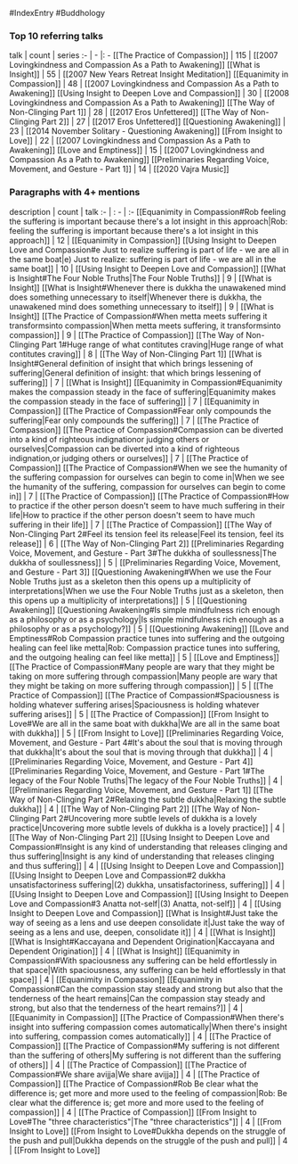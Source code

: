 #IndexEntry #Buddhology

### Top 10 referring talks
talk | count | series
:- | - |: -
[[The Practice of Compassion]] | 115 | [[2007 Lovingkindness and Compassion As a Path to Awakening]]
[[What is Insight]] | 55 | [[2007 New Years Retreat Insight Meditation]]
[[Equanimity in Compassion]] | 48 | [[2007 Lovingkindness and Compassion As a Path to Awakening]]
[[Using Insight to Deepen Love and Compassion]] | 30 | [[2008 Lovingkindness and Compassion As a Path to Awakening]]
[[The Way of Non-Clinging Part 1]] | 28 | [[2017 Eros Unfettered]]
[[The Way of Non-Clinging Part 2]] | 27 | [[2017 Eros Unfettered]]
[[Questioning Awakening]] | 23 | [[2014 November Solitary - Questioning Awakening]]
[[From Insight to Love]] | 22 | [[2007 Lovingkindness and Compassion As a Path to Awakening]]
[[Love and Emptiness]] | 15 | [[2007 Lovingkindness and Compassion As a Path to Awakening]]
[[Preliminaries Regarding Voice, Movement, and Gesture - Part 1]] | 14 | [[2020 Vajra Music]]

### Paragraphs with 4+ mentions
description | count | talk
:- | : - | :-
[[Equanimity in Compassion#Rob feeling the suffering is important because there's a lot insight in this approach\|Rob: feeling the suffering is important because there's a lot insight in this approach]] | 12 | [[Equanimity in Compassion]]
[[Using Insight to Deepen Love and Compassion#e Just to realize suffering is part of life - we are all in the same boat\|e) Just to realize: suffering is part of life - we are all in the same boat]] | 10 | [[Using Insight to Deepen Love and Compassion]]
[[What is Insight#The Four Noble Truths\|The Four Noble Truths]] | 9 | [[What is Insight]]
[[What is Insight#Whenever there is dukkha the unawakened mind does something unnecessary to itself\|Whenever there is dukkha, the unawakened mind does something unnecessary to itself]] | 9 | [[What is Insight]]
[[The Practice of Compassion#When metta meets suffering it transformsinto compassion\|When metta meets suffering, it transformsinto compassion]] | 9 | [[The Practice of Compassion]]
[[The Way of Non-Clinging Part 1#Huge range of what contitutes craving\|Huge range of what contitutes craving]] | 8 | [[The Way of Non-Clinging Part 1]]
[[What is Insight#General definition of insight that which brings lessening of suffering\|General definition of insight: that which brings lessening of suffering]] | 7 | [[What is Insight]]
[[Equanimity in Compassion#Equanimity makes the compassion steady in the face of suffering\|Equanimity makes the compassion steady in the face of suffering]] | 7 | [[Equanimity in Compassion]]
[[The Practice of Compassion#Fear only compounds the suffering\|Fear only compounds the suffering]] | 7 | [[The Practice of Compassion]]
[[The Practice of Compassion#Compassion can be diverted into a kind of righteous indignationor judging others or ourselves\|Compassion can be diverted into a kind of righteous indignation,or judging others or ourselves]] | 7 | [[The Practice of Compassion]]
[[The Practice of Compassion#When we see the humanity of the suffering compassion for ourselves can begin to come in\|When we see the humanity of the suffering, compassion for ourselves can begin to come in]] | 7 | [[The Practice of Compassion]]
[[The Practice of Compassion#How to practice if the other person doesn't seem to have much suffering in their life\|How to practice if the other person doesn't seem to have much suffering in their life]] | 7 | [[The Practice of Compassion]]
[[The Way of Non-Clinging Part 2#Feel its tension feel its release\|Feel its tension, feel its release]] | 6 | [[The Way of Non-Clinging Part 2]]
[[Preliminaries Regarding Voice, Movement, and Gesture - Part 3#The dukkha of soullessness\|The dukkha of soullessness]] | 5 | [[Preliminaries Regarding Voice, Movement, and Gesture - Part 3]]
[[Questioning Awakening#When we use the Four Noble Truths just as a skeleton then this opens up a multiplicity of interpretations\|When we use the Four Noble Truths just as a skeleton, then this opens up a multiplicity of interpretations]] | 5 | [[Questioning Awakening]]
[[Questioning Awakening#Is simple mindfulness rich enough as a philosophy or as a psychology\|Is simple mindfulness rich enough as a philosophy or as a psychology?]] | 5 | [[Questioning Awakening]]
[[Love and Emptiness#Rob Compassion practice tunes into suffering and the outgoing healing can feel like metta\|Rob: Compassion practice tunes into suffering, and the outgoing healing can feel like metta]] | 5 | [[Love and Emptiness]]
[[The Practice of Compassion#Many people are wary that they might be taking on more suffering through compassion\|Many people are wary that they might be taking on more suffering through compassion]] | 5 | [[The Practice of Compassion]]
[[The Practice of Compassion#Spaciousness is holding whatever suffering arises\|Spaciousness is holding whatever suffering arises]] | 5 | [[The Practice of Compassion]]
[[From Insight to Love#We are all in the same boat with dukkha\|We are all in the same boat with dukkha]] | 5 | [[From Insight to Love]]
[[Preliminaries Regarding Voice, Movement, and Gesture - Part 4#It's about the soul that is moving through that dukkha\|It's about the soul that is moving through that dukkha]] | 4 | [[Preliminaries Regarding Voice, Movement, and Gesture - Part 4]]
[[Preliminaries Regarding Voice, Movement, and Gesture - Part 1#The legacy of the Four Noble Truths\|The legacy of the Four Noble Truths]] | 4 | [[Preliminaries Regarding Voice, Movement, and Gesture - Part 1]]
[[The Way of Non-Clinging Part 2#Relaxing the subtle dukkha\|Relaxing the subtle dukkha]] | 4 | [[The Way of Non-Clinging Part 2]]
[[The Way of Non-Clinging Part 2#Uncovering more subtle levels of dukkha is a lovely practice\|Uncovering more subtle levels of dukkha is a lovely practice]] | 4 | [[The Way of Non-Clinging Part 2]]
[[Using Insight to Deepen Love and Compassion#Insight is any kind of understanding that releases clinging and thus suffering\|Insight is any kind of understanding that releases clinging and thus suffering]] | 4 | [[Using Insight to Deepen Love and Compassion]]
[[Using Insight to Deepen Love and Compassion#2 dukkha unsatisfactoriness suffering\|(2) dukkha, unsatisfactoriness, suffering]] | 4 | [[Using Insight to Deepen Love and Compassion]]
[[Using Insight to Deepen Love and Compassion#3 Anatta not-self\|(3) Anatta, not-self]] | 4 | [[Using Insight to Deepen Love and Compassion]]
[[What is Insight#Just take the way of seeing as a lens and use deepen consolidate it\|Just take the way of seeing as a lens and use, deepen, consolidate it]] | 4 | [[What is Insight]]
[[What is Insight#Kaccayana and Dependent Origination\|Kaccayana and Dependent Origination]] | 4 | [[What is Insight]]
[[Equanimity in Compassion#With spaciousness any suffering can be held effortlessly in that space\|With spaciousness, any suffering can be held effortlessly in that space]] | 4 | [[Equanimity in Compassion]]
[[Equanimity in Compassion#Can the compassion stay steady and strong but also that the tenderness of the heart remains\|Can the compassion stay steady and strong, but also that the tenderness of the heart remains?]] | 4 | [[Equanimity in Compassion]]
[[The Practice of Compassion#When there's insight into suffering compassion comes automatically\|When there's insight into suffering, compassion comes automatically]] | 4 | [[The Practice of Compassion]]
[[The Practice of Compassion#My suffering is not different than the suffering of others\|My suffering is not different than the suffering of others]] | 4 | [[The Practice of Compassion]]
[[The Practice of Compassion#We share avijja\|We share avijja]] | 4 | [[The Practice of Compassion]]
[[The Practice of Compassion#Rob Be clear what the difference is; get more and more used to the feeling of compassion\|Rob: Be clear what the difference is; get more and more used to the feeling of compassion]] | 4 | [[The Practice of Compassion]]
[[From Insight to Love#The "three characteristics"\|The "three characteristics"]] | 4 | [[From Insight to Love]]
[[From Insight to Love#Dukkha depends on the struggle of the push and pull\|Dukkha depends on the struggle of the push and pull]] | 4 | [[From Insight to Love]]

